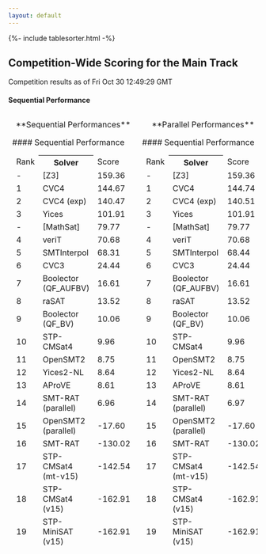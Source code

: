```yaml
---
layout: default
---
```

{%- include tablesorter.html -%}

## Competition-Wide Scoring for the Main Track

Competition results as of Fri Oct 30 12:49:29 GMT 




#### Sequential Performance
<table id="sequential" class="result sorted">
<thead>
<tr><td align=center>**Sequential Performances**</td><td align=center>**Parallel Performances**</td>
<td align=center>**Sequential Performances (industrial benchmarks)**</td>
<td align=center>**Parallel Performances (industrial benchmarks)**</td>
</tr>
<tr class="center">
<td>
#### Sequential Performance
<table id="sequential" class="result sorted">
<thead>
<tr><td>Rank</td><th class="center">Solver</th>
<td>Score</td>
</tr>
<tr class="center">
<td> -</td>
<td>[Z3]</td>
<td class="right">159.36</td>
</tr>
<tr class="center">
<td class="right">1</td>
<td>CVC4</td>
<td class="right">144.67</td>
</tr>
<tr class="center">
<td class="right">2</td>
<td>CVC4 (exp)</td>
<td class="right">140.47</td>
</tr>
<tr class="center">
<td class="right">3</td>
<td>Yices</td>
<td class="right">101.91</td>
</tr>
<tr class="center">
<td> -</td>
<td>[MathSat]</td>
<td class="right">79.77</td>
</tr>
<tr class="center">
<td class="right">4</td>
<td>veriT</td>
<td class="right">70.68</td>
</tr>
<tr class="center">
<td class="right">5</td>
<td>SMTInterpol</td>
<td class="right">68.31</td>
</tr>
<tr class="center">
<td class="right">6</td>
<td>CVC3</td>
<td class="right">24.44</td>
</tr>
<tr class="center">
<td class="right">7</td>
<td>Boolector (QF_AUFBV)</td>
<td class="right">16.61</td>
</tr>
<tr class="center">
<td class="right">8</td>
<td>raSAT</td>
<td class="right">13.52</td>
</tr>
<tr class="center">
<td class="right">9</td>
<td>Boolector (QF_BV)</td>
<td class="right">10.06</td>
</tr>
<tr class="center">
<td class="right">10</td>
<td>STP-CMSat4</td>
<td class="right">9.96</td>
</tr>
<tr class="center">
<td class="right">11</td>
<td>OpenSMT2</td>
<td class="right">8.75</td>
</tr>
<tr class="center">
<td class="right">12</td>
<td>Yices2-NL</td>
<td class="right">8.64</td>
</tr>
<tr class="center">
<td class="right">13</td>
<td>AProVE</td>
<td class="right">8.61</td>
</tr>
<tr class="center">
<td class="right">14</td>
<td>SMT-RAT (parallel)</td>
<td class="right">6.96</td>
</tr>
<tr class="center">
<td class="right">15</td>
<td>OpenSMT2 (parallel)</td>
<td>-17.60</td>
</tr>
<tr class="center">
<td class="right">16</td>
<td>SMT-RAT</td>
<td>-130.02</td>
</tr>
<tr class="center">
<td class="right">17</td>
<td>STP-CMSat4 (mt-v15)</td>
<td>-142.54</td>
</tr>
<tr class="center">
<td class="right">18</td>
<td>STP-CMSat4 (v15)</td>
<td>-162.91</td>
</tr>
<tr class="center">
<td class="right">19</td>
<td>STP-MiniSAT (v15)</td>
<td>-162.91</td>
</tr>
</table>
</td>
<td>
#### Sequential Performance
<table id="sequential" class="result sorted">
<thead>
<tr><td>Rank</td><th class="center">Solver</th>
<td>Score</td>
</tr>
<tr class="center">
<td> -</td>
<td>[Z3]</td>
<td class="right">159.36</td>
</tr>
<tr class="center">
<td class="right">1</td>
<td>CVC4</td>
<td class="right">144.74</td>
</tr>
<tr class="center">
<td class="right">2</td>
<td>CVC4 (exp)</td>
<td class="right">140.51</td>
</tr>
<tr class="center">
<td class="right">3</td>
<td>Yices</td>
<td class="right">101.91</td>
</tr>
<tr class="center">
<td> -</td>
<td>[MathSat]</td>
<td class="right">79.77</td>
</tr>
<tr class="center">
<td class="right">4</td>
<td>veriT</td>
<td class="right">70.68</td>
</tr>
<tr class="center">
<td class="right">5</td>
<td>SMTInterpol</td>
<td class="right">68.44</td>
</tr>
<tr class="center">
<td class="right">6</td>
<td>CVC3</td>
<td class="right">24.44</td>
</tr>
<tr class="center">
<td class="right">7</td>
<td>Boolector (QF_AUFBV)</td>
<td class="right">16.61</td>
</tr>
<tr class="center">
<td class="right">8</td>
<td>raSAT</td>
<td class="right">13.52</td>
</tr>
<tr class="center">
<td class="right">9</td>
<td>Boolector (QF_BV)</td>
<td class="right">10.06</td>
</tr>
<tr class="center">
<td class="right">10</td>
<td>STP-CMSat4</td>
<td class="right">9.96</td>
</tr>
<tr class="center">
<td class="right">11</td>
<td>OpenSMT2</td>
<td class="right">8.75</td>
</tr>
<tr class="center">
<td class="right">12</td>
<td>Yices2-NL</td>
<td class="right">8.64</td>
</tr>
<tr class="center">
<td class="right">13</td>
<td>AProVE</td>
<td class="right">8.61</td>
</tr>
<tr class="center">
<td class="right">14</td>
<td>SMT-RAT (parallel)</td>
<td class="right">6.97</td>
</tr>
<tr class="center">
<td class="right">15</td>
<td>OpenSMT2 (parallel)</td>
<td>-17.60</td>
</tr>
<tr class="center">
<td class="right">16</td>
<td>SMT-RAT</td>
<td>-130.02</td>
</tr>
<tr class="center">
<td class="right">17</td>
<td>STP-CMSat4 (mt-v15)</td>
<td>-142.54</td>
</tr>
<tr class="center">
<td class="right">18</td>
<td>STP-CMSat4 (v15)</td>
<td>-162.91</td>
</tr>
<tr class="center">
<td class="right">19</td>
<td>STP-MiniSAT (v15)</td>
<td>-162.91</td>
</tr>
</table>
</td>
<td>
#### Sequential Performance
<table id="sequential" class="result sorted">
<thead>
<tr><td>Rank</td><th class="center">Solver</th>
<td>Score</td>
</tr>
<tr class="center">
<td> -</td>
<td>[Z3]</td>
<td class="right">139.34</td>
</tr>
<tr class="center">
<td class="right">1</td>
<td>CVC4</td>
<td class="right">124.59</td>
</tr>
<tr class="center">
<td class="right">2</td>
<td>CVC4 (exp)</td>
<td class="right">120.49</td>
</tr>
<tr class="center">
<td class="right">3</td>
<td>Yices</td>
<td class="right">81.64</td>
</tr>
<tr class="center">
<td class="right">4</td>
<td>veriT</td>
<td class="right">60.94</td>
</tr>
<tr class="center">
<td> -</td>
<td>[MathSat]</td>
<td class="right">60.27</td>
</tr>
<tr class="center">
<td class="right">5</td>
<td>SMTInterpol</td>
<td class="right">47.87</td>
</tr>
<tr class="center">
<td class="right">6</td>
<td>CVC3</td>
<td class="right">25.19</td>
</tr>
<tr class="center">
<td class="right">7</td>
<td>Boolector (QF_AUFBV)</td>
<td class="right">16.61</td>
</tr>
<tr class="center">
<td class="right">8</td>
<td>raSAT</td>
<td class="right">13.59</td>
</tr>
<tr class="center">
<td class="right">9</td>
<td>Boolector (QF_BV)</td>
<td class="right">10.04</td>
</tr>
<tr class="center">
<td class="right">10</td>
<td>STP-CMSat4</td>
<td class="right">10.00</td>
</tr>
<tr class="center">
<td class="right">11</td>
<td>Yices2-NL</td>
<td class="right">8.71</td>
</tr>
<tr class="center">
<td class="right">12</td>
<td>AProVE</td>
<td class="right">8.60</td>
</tr>
<tr class="center">
<td class="right">13</td>
<td>SMT-RAT (parallel)</td>
<td class="right">7.15</td>
</tr>
<tr class="center">
<td class="right">14</td>
<td>OpenSMT2</td>
<td class="right">1.10</td>
</tr>
<tr class="center">
<td class="right">15</td>
<td>OpenSMT2 (parallel)</td>
<td class="right">1.10</td>
</tr>
<tr class="center">
<td class="right">16</td>
<td>SMT-RAT</td>
<td>-119.71</td>
</tr>
<tr class="center">
<td class="right">17</td>
<td>STP-CMSat4 (mt-v15)</td>
<td>-141.72</td>
</tr>
<tr class="center">
<td class="right">18</td>
<td>STP-CMSat4 (v15)</td>
<td>-161.97</td>
</tr>
<tr class="center">
<td class="right">19</td>
<td>STP-MiniSAT (v15)</td>
<td>-161.97</td>
</tr>
</table>
</td>
<td>
#### Sequential Performance
<table id="sequential" class="result sorted">
<thead>
<tr><td>Rank</td><th class="center">Solver</th>
<td>Score</td>
</tr>
<tr class="center">
<td> -</td>
<td>[Z3]</td>
<td class="right">139.34</td>
</tr>
<tr class="center">
<td class="right">1</td>
<td>CVC4</td>
<td class="right">124.63</td>
</tr>
<tr class="center">
<td class="right">2</td>
<td>CVC4 (exp)</td>
<td class="right">120.51</td>
</tr>
<tr class="center">
<td class="right">3</td>
<td>Yices</td>
<td class="right">81.64</td>
</tr>
<tr class="center">
<td class="right">4</td>
<td>veriT</td>
<td class="right">60.94</td>
</tr>
<tr class="center">
<td> -</td>
<td>[MathSat]</td>
<td class="right">60.27</td>
</tr>
<tr class="center">
<td class="right">5</td>
<td>SMTInterpol</td>
<td class="right">47.97</td>
</tr>
<tr class="center">
<td class="right">6</td>
<td>CVC3</td>
<td class="right">25.19</td>
</tr>
<tr class="center">
<td class="right">7</td>
<td>Boolector (QF_AUFBV)</td>
<td class="right">16.61</td>
</tr>
<tr class="center">
<td class="right">8</td>
<td>raSAT</td>
<td class="right">13.59</td>
</tr>
<tr class="center">
<td class="right">9</td>
<td>Boolector (QF_BV)</td>
<td class="right">10.04</td>
</tr>
<tr class="center">
<td class="right">10</td>
<td>STP-CMSat4</td>
<td class="right">10.00</td>
</tr>
<tr class="center">
<td class="right">11</td>
<td>Yices2-NL</td>
<td class="right">8.71</td>
</tr>
<tr class="center">
<td class="right">12</td>
<td>AProVE</td>
<td class="right">8.60</td>
</tr>
<tr class="center">
<td class="right">13</td>
<td>SMT-RAT (parallel)</td>
<td class="right">7.16</td>
</tr>
<tr class="center">
<td class="right">14</td>
<td>OpenSMT2</td>
<td class="right">1.10</td>
</tr>
<tr class="center">
<td class="right">15</td>
<td>OpenSMT2 (parallel)</td>
<td class="right">1.10</td>
</tr>
<tr class="center">
<td class="right">16</td>
<td>SMT-RAT</td>
<td>-119.71</td>
</tr>
<tr class="center">
<td class="right">17</td>
<td>STP-CMSat4 (mt-v15)</td>
<td>-141.72</td>
</tr>
<tr class="center">
<td class="right">18</td>
<td>STP-CMSat4 (v15)</td>
<td>-161.97</td>
</tr>
<tr class="center">
<td class="right">19</td>
<td>STP-MiniSAT (v15)</td>
<td>-161.97</td>
</tr>
</table>
</td>
</tr>
</table>